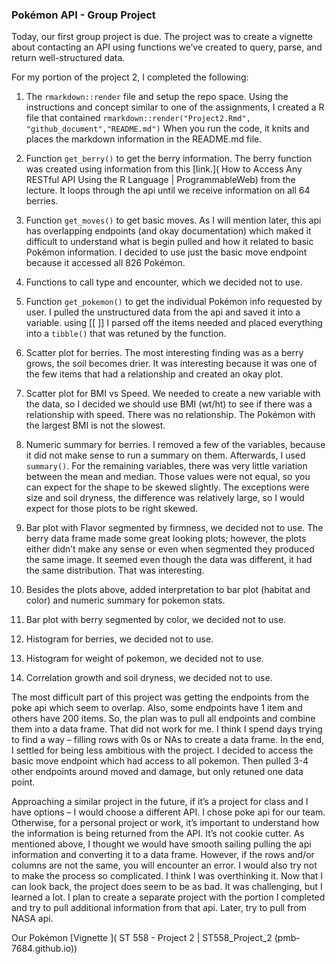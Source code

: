 ### Pokémon API - Group Project

Today, our first group project is due.  The project was to create a vignette about contacting an API using functions we’ve created to query, parse, and return well-structured data.

For my portion of the project 2, I completed the following: 

1.	The `rmarkdown::render` file and setup the repo space.
Using the instructions and concept similar to one of the assignments, I created a R file that contained `rmarkdown::render("Project2.Rmd", "github_document","README.md")`
When you run the code, it knits and places the markdown information in the README.md file. 

2.	 Function `get_berry()` to get the berry information. 
The berry function was created using information from this [link.]( How to Access Any RESTful API Using the R Language | ProgrammableWeb) from the lecture.  It loops through the api until we receive information on all 64 berries.

3.	Function `get_moves()` to get basic moves.
As I will mention later, this api has overlapping endpoints (and okay documentation) which maked it difficult to understand what is begin pulled and how it related to basic Pokémon information.  I decided to use just the basic move endpoint because it accessed all 826 Pokémon.

4.	Functions to call type and encounter, which we decided not to use. 
5.	Function `get_pokemon()` to get the individual Pokémon info requested by user.
I pulled the unstructured data from the api and saved it into a variable.  using [[ ]] I parsed off the items needed and placed everything into a `tibble()` that was retuned by the function.

6.	Scatter plot for berries.
The most interesting finding was as a berry grows, the soil becomes drier.  It was interesting because it was one of the few items that had a relationship and created an okay plot.

7.	Scatter plot for BMI vs Speed.
We needed to create a new variable with the data, so I decided we should use BMI (wt/ht) to see if there was a relationship with speed. There was no relationship.  The Pokémon with the largest BMI is not the slowest.

8.	Numeric summary for berries.
I removed a few of the variables, because it did not make sense to run a summary on them. Afterwards, I used `summary()`. For the remaining variables, there was very little variation between the mean and median. Those values were not equal, so you can expect for the shape to be skewed slightly.  The exceptions were size and soil dryness, the difference was relatively large, so I would expect for those plots to be right skewed. 

9.	Bar plot with Flavor segmented by firmness, we decided not to use.
The berry data frame made some great looking plots; however, the plots either didn’t make any sense or even when segmented they produced the same image.  It seemed even though the data was different, it had the same distribution.  That was interesting.

10. Besides the plots above, added interpretation to bar plot (habitat and color) and numeric summary for pokemon stats.

11.	Bar plot with berry segmented by color, we decided not to use.
12.	Histogram for berries, we decided not to use.
13.	Histogram for weight of pokemon, we decided not to use.
14.	Correlation growth and soil dryness, we decided not to use.

The most difficult part of this project was getting the endpoints from the poke api which seem to overlap.  Also, some endpoints have 1 item and others have 200 items. So, the plan was to pull all endpoints and combine them into a data frame.  That did not work for me.  I think I spend days trying to find a way –  filling rows with 0s or NAs to create a data frame.  In the end, I settled for being less ambitious with the project. 
I decided to access the basic move endpoint which had access to all pokemon.  Then pulled 3-4 other endpoints around moved and damage, but only retuned one data point.

Approaching a similar project in the future, if it’s a project for class and I have options – I would choose a different API.  I chose poke api for our team. Otherwise, for a personal project or work, it’s important to understand how the information is being returned from the API.  It’s not cookie cutter.  As mentioned above, I thought we would have smooth sailing pulling the api information and converting it to a data frame.  However, if the rows and/or columns are not the same, you will encounter an error.  I would also try not to make the process so complicated.  I think I was overthinking it.  Now that I can look back, the project does seem to be as bad. It was challenging, but I learned a lot.   I plan to create a separate project with the portion I completed and try to pull additional information from that api.  Later, try to pull from NASA api.

Our Pokémon [Vignette ]( ST 558 - Project 2 | ST558_Project_2 (pmb-7684.github.io))
